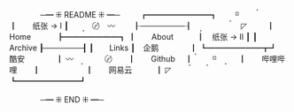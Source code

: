 
　　　　─━ ⁜ README ⁜ ━─
　　
┏━━━━━━━━┓　　 ⸋ 　　　〫　　
┃　　纸张 -> Ⅰ ┃　　〭　〄　〰　　
┠────────┨　　〪　　　〬　 ◸ 　　
┃　　Home 　　　┣━━━━━━━┓
┃　　About　　　┃　纸张 -> Ⅱ ┃
┃　　Archive   ┠───────┨
┃　　Links     ┃　企鹅　　　　┃
┗━━━━━━━┳┛　酷安　　　　┃
〰　　〪　　〄　　┃　　Github  　┃
　〫　 ⸋  　〭 　  ┃　　哔哩哔哩　　┃
  　  　　　　 ┃　　网易云　　　┃
◸  　　　〫 　　〫 ┗━━━━━━━━┛  

　　　　─━ ⁜ END ⁜ ━─　　　　　
